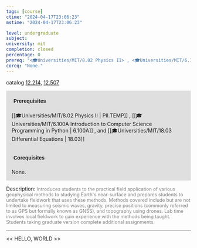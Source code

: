 ```yaml
---
tags: [course]
ctime: "2024-04-17T23:06:23"
mstime: "2024-04-17T23:06:23"

level: undergraduate
subject: 
university: mit
completion: closed
percentage: 0
prereq: "<🎓Universities/MIT/8.02 Physics II> , <🎓Universities/MIT/6.100A Introduction to Computer Science Programming in Python> , and <🎓Universities/MIT/18.03 Differential Equations>"
coreq: "None."
---
```


catalog [12.214](http://student.mit.edu/catalog/m12a.html#12.214), [12.507](http://student.mit.edu/catalog/m12b.html#12.507)

<span style="display: block; padding: 15px; background-color: rgb(100, 100, 100, 0.2);"><font id="m_prereq752_0" style="display: block; font-family: Arial, sans-serif; font-weight: bold; padding: 5px">Prerequisites</font><br><span id="prereq752_0">[[🎓Universities/MIT/8.02 Physics II | PII.TEMP]] , [[🎓Universities/MIT/6.100A Introduction to Computer Science Programming in Python | 6.100A]] , and [[🎓Universities/MIT/18.03 Differential Equations | 18.03]]</span></span>
<span style="display: block; padding: 15px; background-color: rgb(100, 100, 100, 0.2);"><font id="m_coreq752_0" style="display: block; font-family: Arial, sans-serif; font-weight: bold; padding: 5px">Corequisites</font><br><span id="coreq752_0">None.</span></span>

<font style="">Description:</font>
<font style="color: grey; font-size: 0.8rem;">Introduces students to the practical field application of various geophysical methods to studying Earth's near-surface and prepares students to undertake fieldwork that uses these methods. Methods covered include but are not limited to measuring seismic waves, gravity, precise positions (commonly referred to as GPS but formally known as GNSS), and topography using drones. Lab time involves local fieldwork to gain experience with the methods being taught. Students taking graduate version complete additional assignments.</font>



---

<< HELLO, WORLD >>
